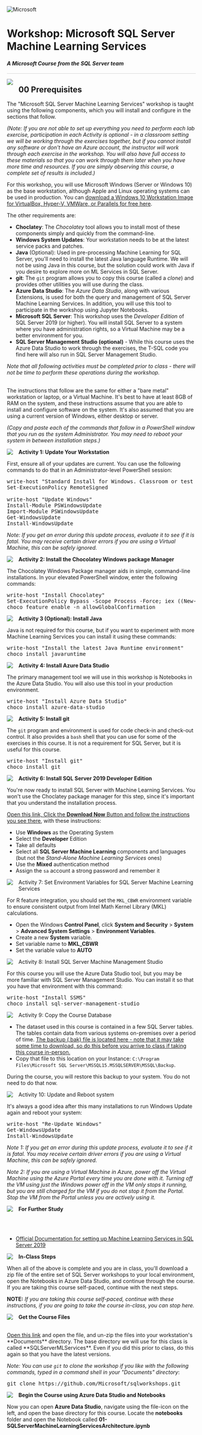 <img src="https://github.com/Microsoft/sqlworkshops/blob/master/graphics/solutions-microsoft-logo-small.png?raw=true" alt="Microsoft">
<br>

# Workshop: Microsoft SQL Server Machine Learning Services

#### <i>A Microsoft Course from the SQL Server team</i>

<p style="border-bottom: 1px solid lightgrey;"></p>

<img style="float: left; margin: 0px 15px 15px 0px;" src="https://github.com/Microsoft/sqlworkshops/blob/master/graphics/textbubble.png?raw=TRUE"> <h2>00 Prerequisites</h2>

The "Microsoft SQL Server Machine Learning Services" workshop is taught using the following components, which you will install and configure in the sections that follow. 

*(Note: If you are not able to set up everything you need to perform each lab exercise, participation in each Activity is optional - in a classroom setting we will be working through the exercises together, but if you cannot install any software or don't have an Azure account, the instructor will work through each exercise in the workshop. You will also have full access to these materials so that you can work through them later when you have more time and resources. If you are simply observing this course, a complete set of results is included.)*

For this workshop, you will use Microsoft Windows (Server or Windows 10) as the base workstation, although Apple and Linux operating systems can be used in production. You can <a href="https://developer.microsoft.com/en-us/windows/downloads/virtual-machines" target="_blank">download a Windows 10 Workstation Image for VirtualBox, Hyper-V, VMWare, or Parallels for free here</a>. 

The other requirements are:

- **Choclatey**: The *Chocolatey* tool allows you to install most of these components simply and quickly from the command-line. 
- **Windows System Updates**: Your workstation needs to be at the latest service packs and patches. 
- **Java** (Optional): Used in pre-processing Machine Learning for SQL Server, you'll need to install the latest Java language Runtime. We will not be using Java in this course, but the solution could work with Java if you desire to explore more on ML Services in SQL Server. 
- **git**: The `git` program allows you to copy this course (called a *clone*) and provides other utilities you will use during the class. 
- **Azure Data Studio**: The *Azure Data Studio*, along with various Extensions, is used for both the query and management of SQL Server Machine Learning Services. In addition, you will use this tool to participate in the workshop using Jupyter Notebooks.
- **Microsoft SQL Server**: This workshop uses the *Developer Edition* of SQL Server 2019 (or higher). You will install SQL Server to a system where you have administration rights, so a Virtual Machine may be a better environment for you.
- **SQL Server Management Studio (optional)** - While this course uses the Azure Data Studio to work through the exercises, the T-SQL code you find here will also run in SQL Server Management Studio.

*Note that all following activities must be completed prior to class - there will not be time to perform these operations during the workshop.*

<br>
The instructions that follow are the same for either a "bare metal" workstation or laptop, or a Virtual Machine. It's best to have at least 8GB of RAM on the system, and these instructions assume that you are able to install and configure software on the system. It's also assumed that you are using a current version of Windows, either desktop or server.
<br>

*(Copy and paste each of the commands that follow in a PowerShell window that you run as the system Administrator. You may need to reboot your system in between installation steps.)*

<p><img style="float: left; margin: 0px 15px 15px 0px;" src="https://github.com/Microsoft/sqlworkshops/blob/master/graphics/checkbox.png?raw=true"><b>Activity 1: Update Your Workstation</b></p>

First, ensure all of your updates are current. You can use the following commands to do that in an Administrator-level PowerShell session:

<pre>
write-host "Standard Install for Windows. Classroom or test system only - use at your own risk!"
Set-ExecutionPolicy RemoteSigned

write-host "Update Windows"
Install-Module PSWindowsUpdate
Import-Module PSWindowsUpdate
Get-WindowsUpdate
Install-WindowsUpdate
</pre>

*Note: If you get an error during this update process, evaluate it to see if it is fatal. You may receive certain driver errors if you are using a Virtual Machine, this can be safely ignored.*

<p><img style="float: left; margin: 0px 15px 15px 0px;" src="https://github.com/Microsoft/sqlworkshops/blob/master/graphics/checkbox.png?raw=true"><b>Activity 2: Install the Chocolatey Windows package Manager</b></p>

The Chocolatey Windows Package manager aids in simple, command-line installations. In your elevated PowerShell window, enter the following commands:

<pre>
write-host "Install Chocolatey" 
Set-ExecutionPolicy Bypass -Scope Process -Force; iex ((New-Object System.Net.WebClient).DownloadString('https://chocolatey.org/install.ps1'))
choco feature enable -n allowGlobalConfirmation
</pre>

<p><img style="float: left; margin: 0px 15px 15px 0px;" src="https://github.com/Microsoft/sqlworkshops/blob/master/graphics/checkbox.png?raw=true"><b>Activity 3 (Optional): Install Java</b></p>

Java is not required for this course, but if you want to experiment with more Machine Learning Services you can install it using these commands: 

<pre>
write-host "Install the latest Java Runtime environment" 
choco install javaruntime
</pre> 


<p><img style="float: left; margin: 0px 15px 15px 0px;" src="https://github.com/Microsoft/sqlworkshops/blob/master/graphics/checkbox.png?raw=true"><b>Activity 4: Install Azure Data Studio</b></p>

The primary management tool we will use in this workshop is Notebooks in the Azure Data Studio. You will also use this tool in your production environment.

<pre>
write-host "Install Azure Data Studio" 
choco install azure-data-studio
</pre>

<p><img style="float: left; margin: 0px 15px 15px 0px;" src="https://github.com/Microsoft/sqlworkshops/blob/master/graphics/checkbox.png?raw=true"><b>Activity 5: Install git</b></p>

The `git` program and environment is used for code check-in and check-out control. It also provides a `bash` shell that you can use for some of the exercises in this course. It is not a requirement for SQL Server, but it is useful for this course. 

<pre>
write-host "Install git"
choco install git
</pre>

<p><img style="float: left; margin: 0px 15px 15px 0px;" src="https://github.com/Microsoft/sqlworkshops/blob/master/graphics/checkbox.png?raw=true"><b>Activity 6: Install SQL Server 2019 Developer Edition</b></p>

You're now ready to install SQL Server with Machine Learning Services. You won't use the Choclatey package manager for this step, since it's important that you understand the installation process. 

<a href="https://www.microsoft.com/en-us/sql-server/sql-server-2019" target="_blank">Open this link, Click the **Download Now** Button and follow the instructions you see there</a>, with these instructions: 

 - Use **Windows** as the Operating System
 - Select the **Developer** Edition 
 - Take all defaults 
 - Select all **SQL Server Machine Learning** components and languages (but not the *Stand-Alone Machine Learning Services* ones)
- Use the **Mixed** authentication method
- Assign the `sa` account a strong password and remember it

<p><img style="float: left; margin: 0px 15px 15px 0px;" src="../graphics/checkbox.png">Activity 7: Set Environment Variables for SQL Server Machine Learning Services</p>

For R feature integration, you should set the `MKL_CBWR` environment variable to ensure consistent output from Intel Math Kernel Library (MKL) calculations.

- Open the Windows **Control Panel**, click **System and Security** > **System** > **Advanced System Settings** > **Environment Variables**.
- Create a new **System** variable.
- Set variable name to **MKL_CBWR**
- Set the variable value to **AUTO**

<p><img style="float: left; margin: 0px 15px 15px 0px;" src="../graphics/checkbox.png">Activity 8: Install SQL Server Machine Management Studio</p>

For this course you will use the Azure Data Studio tool, but you may be more familiar with SQL Server Management Studio. You can install it so that you have that environment with this command:

<pre>
write-host "Install SSMS"
choco install sql-server-management-studio 
</pre>


<p><img style="float: left; margin: 0px 15px 15px 0px;" src="../graphics/checkbox.png">Activity 9: Copy the Course Database</b></p>

- The dataset used in this course is contained in a few SQL Server tables. The tables contain data from various systems on-premises over a period of time. <a href="https://cs7a9736a9346a1x44c6xb00.blob.core.windows.net/backups/Analysis.bak" target="_blank">The backup (.bak) file is located here - note that it may take some time to download, so do this before you arrive to class if taking this course in-person.</a> 
- Copy that file to this location on your Instance: `C:\Program Files\Microsoft SQL Server\MSSQL15.MSSQLSERVER\MSSQL\Backup`.

During the course, you will restore this backup to your system. You do not need to do that now. 

<p><img style="float: left; margin: 0px 15px 15px 0px;" src="../graphics/checkbox.png">Activity 10: Update and Reboot system</p>

It's always a good idea after this many installations to run Windows Update again and reboot your system:

<pre>
write-host "Re-Update Windows"
Get-WindowsUpdate
Install-WindowsUpdate
</pre>

*Note 1: If you get an error during this update process, evaluate it to see if it is fatal. You may receive certain driver errors if you are using a Virtual Machine, this can be safely ignored.*

*Note 2: If you are using a Virtual Machine in Azure, power off the Virtual Machine using the Azure Portal every time you are done with it. Turning off the VM using just the Windows power off in the VM only stops it running, but you are still charged for the VM if you do not stop it from the Portal. Stop the VM from the Portal unless you are actively using it.*

<p><img style="float: left; margin: 0px 15px 15px 0px;" src="https://github.com/Microsoft/sqlworkshops/blob/master/graphics/thinking.jpg?raw=true"><b>For Further Study</b></p>

<br>
<br>

<ul>
    <li><a href="https://docs.microsoft.com/en-us/sql/advanced-analytics/install/sql-machine-learning-services-windows-install?view=sql-server-ver15" target="_blank">Official Documentation for setting up Machine Learning Services in SQL Server 2019</a></li>
</ul>

<p><img style="float: left; margin: 0px 15px 15px 0px;" src="https://github.com/Microsoft/sqlworkshops/blob/master/graphics/education1.png?raw=true"><b >In-Class Steps</b></p>

When all of the above is complete and you are in class, you'll download a zip file of the entire set of SQL Server workshops to your local environment, open the Notebooks in Azure Data Studio, and continue through the course. If you are taking this course self-paced, continue with the next steps.

**NOTE:** *If you are taking this course self-paced, continue with these instructions, if you are going to take the course in-class, you can stop here.*

<p><img style="float: left; margin: 0px 15px 15px 0px;" src="../graphics/checkbox.png"><b>Get the Course Files</b></p>

<br>
<a href="https://github.com/Microsoft/sqlworkshops/archive/master.zip" target="_blank">Open this link</a> and open the file, and un-zip the files into your workstation's **Documents** directory. The base directory we will use for this class is called **SQLServerMLServices**. Even if you did this prior to class, do this again so that you have the latest versions.

*Note: You can use `git` to clone the workshop if you like with the following commands, typed in a command shell in your "Documents" directory*: 

<pre>
git clone https://github.com/Microsoft/sqlworkshops.git
</pre>

<p><img style="float: left; margin: 0px 15px 15px 0px;" src="../graphics/checkbox.png"><b>Begin the Course using Azure Data Studio and Notebooks</b></p>

Now you can open **Azure Data Studio**, navigate using the file-icon on the left, and open the base directory for this course. Locate the **notebooks** folder and open the Notebook called **01-SQLServerMachineLearningServicesArchitecture.ipynb**
